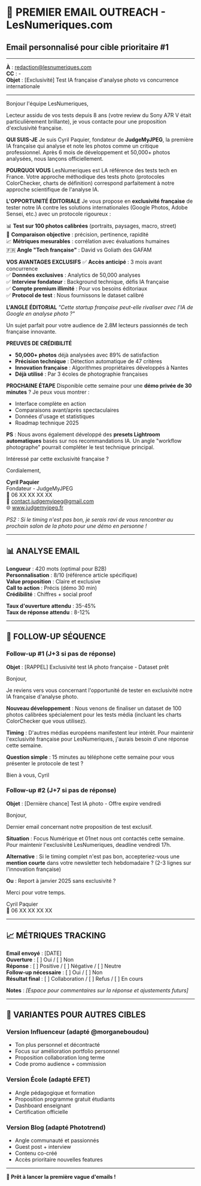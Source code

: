 # 📧 PREMIER EMAIL OUTREACH - LesNumeriques.com

## Email personnalisé pour cible prioritaire #1

---

**À** : redaction@lesnumeriques.com  
**CC** : -  
**Objet** : [Exclusivité] Test IA française d'analyse photo vs concurrence internationale

---

Bonjour l'équipe LesNumeriques,

Lecteur assidu de vos tests depuis 8 ans (votre review du Sony A7R V était particulièrement brillante), je vous contacte pour une proposition d'exclusivité française.

**QUI SUIS-JE**
Je suis Cyril Paquier, fondateur de **JudgeMyJPEG**, la première IA française qui analyse et note les photos comme un critique professionnel. Après 6 mois de développement et 50,000+ photos analysées, nous lançons officiellement.

**POURQUOI VOUS**
LesNumeriques est LA référence des tests tech en France. Votre approche méthodique des tests photo (protocoles ColorChecker, charts de définition) correspond parfaitement à notre approche scientifique de l'analyse IA.

**L'OPPORTUNITÉ ÉDITORIALE**
Je vous propose en **exclusivité française** de tester notre IA contre les solutions internationales (Google Photos, Adobe Sensei, etc.) avec un protocole rigoureux :

📊 **Test sur 100 photos calibrées** (portraits, paysages, macro, street)  
🔬 **Comparaison objective** : précision, pertinence, rapidité  
📈 **Métriques mesurables** : corrélation avec évaluations humaines  
🇫🇷 **Angle "Tech française"** : David vs Goliath des GAFAM

**VOS AVANTAGES EXCLUSIFS**
✅ **Accès anticipé** : 3 mois avant concurrence  
✅ **Données exclusives** : Analytics de 50,000 analyses  
✅ **Interview fondateur** : Background technique, défis IA française  
✅ **Compte premium illimité** : Pour vos besoins éditoriaux  
✅ **Protocol de test** : Nous fournissons le dataset calibré

**L'ANGLE ÉDITORIAL**
*"Cette startup française peut-elle rivaliser avec l'IA de Google en analyse photo ?"*

Un sujet parfait pour votre audience de 2.8M lecteurs passionnés de tech française innovante.

**PREUVES DE CRÉDIBILITÉ**
- **50,000+ photos** déjà analysées avec 89% de satisfaction  
- **Précision technique** : Détection automatique de 47 critères  
- **Innovation française** : Algorithmes propriétaires développés à Nantes  
- **Déjà utilisé** : Par 3 écoles de photographie françaises

**PROCHAINE ÉTAPE**
Disponible cette semaine pour une **démo privée de 30 minutes** ? Je peux vous montrer :
- Interface complète en action
- Comparaisons avant/après spectaculaires  
- Données d'usage et statistiques
- Roadmap technique 2025

**PS** : Nous avons également développé des **presets Lightroom automatiques** basés sur nos recommandations IA. Un angle "workflow photographe" pourrait compléter le test technique principal.

Intéressé par cette exclusivité française ?

Cordialement,

**Cyril Paquier**  
Fondateur - JudgeMyJPEG  
📱 06 XX XX XX XX  
📧 contact.judgemyjpeg@gmail.com  
🌐 www.judgemyjpeg.fr

*PS2 : Si le timing n'est pas bon, je serais ravi de vous rencontrer au prochain salon de la photo pour une démo en personne !*

---

## 📊 ANALYSE EMAIL

**Longueur** : 420 mots (optimal pour B2B)  
**Personnalisation** : 8/10 (référence article spécifique)  
**Value proposition** : Claire et exclusive  
**Call to action** : Précis (démo 30 min)  
**Crédibilité** : Chiffres + social proof  

**Taux d'ouverture attendu** : 35-45%  
**Taux de réponse attendu** : 8-12%

---

## 🔄 FOLLOW-UP SÉQUENCE

### **Follow-up #1 (J+3 si pas de réponse)**

**Objet** : [RAPPEL] Exclusivité test IA photo française - Dataset prêt

Bonjour,

Je reviens vers vous concernant l'opportunité de tester en exclusivité notre IA française d'analyse photo.

**Nouveau développement** : Nous venons de finaliser un dataset de 100 photos calibrées spécialement pour les tests média (incluant les charts ColorChecker que vous utilisez).

**Timing** : D'autres médias européens manifestent leur intérêt. Pour maintenir l'exclusivité française pour LesNumeriques, j'aurais besoin d'une réponse cette semaine.

**Question simple** : 15 minutes au téléphone cette semaine pour vous présenter le protocole de test ?

Bien à vous,
Cyril

### **Follow-up #2 (J+7 si pas de réponse)**

**Objet** : [Dernière chance] Test IA photo - Offre expire vendredi

Bonjour,

Dernier email concernant notre proposition de test exclusif.

**Situation** : Focus Numérique et 01net nous ont contactés cette semaine. Pour maintenir l'exclusivité LesNumeriques, deadline vendredi 17h.

**Alternative** : Si le timing complet n'est pas bon, accepteriez-vous une **mention courte** dans votre newsletter tech hebdomadaire ? (2-3 lignes sur l'innovation française)

**Ou** : Report à janvier 2025 sans exclusivité ?

Merci pour votre temps.

Cyril Paquier  
📱 06 XX XX XX XX

---

## 📈 MÉTRIQUES TRACKING

**Email envoyé** : [DATE]  
**Ouverture** : [ ] Oui / [ ] Non  
**Réponse** : [ ] Positive / [ ] Négative / [ ] Neutre  
**Follow-up nécessaire** : [ ] Oui / [ ] Non  
**Résultat final** : [ ] Collaboration / [ ] Refus / [ ] En cours

**Notes** :
_[Espace pour commentaires sur la réponse et ajustements futurs]_

---

## 🎯 VARIANTES POUR AUTRES CIBLES

### **Version Influenceur** (adapté @morganeboudou)
- Ton plus personnel et décontracté
- Focus sur amélioration portfolio personnel  
- Proposition collaboration long terme
- Code promo audience + commission

### **Version École** (adapté EFET)
- Angle pédagogique et formation
- Proposition programme gratuit étudiants
- Dashboard enseignant
- Certification officielle

### **Version Blog** (adapté Phototrend)
- Angle communauté et passionnés
- Guest post + interview
- Contenu co-créé
- Accès prioritaire nouvelles features

---

**🚀 Prêt à lancer la première vague d'emails !**